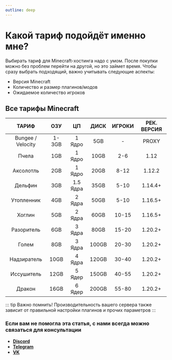 ```yaml
---
outline: deep
---
```


# Какой тариф подойдёт именно мне?
Выбирать тариф для Minecraft-хостинга надо с умом. После покупки можно без проблем перейти на другой, но это займет время. Чтобы сразу выбрать подходящий, важно учитывать следующие аспекты:
- Версия Minecraft
- Количество и размер плагинов/модов
- Ожидаемое количество игроков

## Все тарифы Minecraft
|       ТАРИФ       |  ОЗУ  |    ЦП    | ДИСК  | ИГРОКИ | РЕК. ВЕРСИЯ |
|:-----------------:|:-----:|:--------:|:-----:|:------:|:-----------:|
| Bungee / Velocity | 1-3GB |  1 Ядро  |  5GB  |   -    |    PROXY    |
|       Пчела       |  1GB  |  1 Ядро  | 10GB  |  2-6   |    1.12     |
|     Аксолотль     |  2GB  |  1 Ядро  | 20GB  |  8-12  |   1.12.2    |
|      Дельфин      |  3GB  | 1.5 Ядра | 35GB  |  5-10  |   1.14.4+   |
|    Утопленник     |  4GB  |  2 Ядра  | 50GB  |  5-10  |   1.16.5+   |
|      Хоглин       |  5GB  |  2 Ядра  | 60GB  | 10-15  |   1.16.5+   |
|    Разоритель     |  6GB  |  3 Ядра  | 80GB  | 15-20  |   1.20.2+   |
|       Голем       |  8GB  |  3 Ядра  | 100GB | 20-30  |   1.20.2+   |
|    Надзиратель    | 10GB  |  4 Ядра  | 120GB | 30-40  |   1.20.2+   |
|    Иссушитель     | 12GB  |  5 Ядер  | 150GB | 40-55  |   1.20.2+   |
|      Дракон       | 16GB  |  6 Ядер  | 200GB | 55-80  |   1.20.2+   |

::: tip Важно помнить!
Производительность вашего сервера также зависит от правильной настройки плагинов и прочих параметров
:::

### Если вам не помогла эта статья, с нами всегда можно связаться для консультации
- **[Discord](https://bisquit.host/discord)**
- **[Telegram](https://bisquit.host/telegram)**
- **[VK](https://bisquit.host/vk)**
